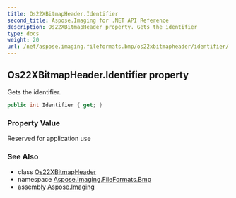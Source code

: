 ```yaml
---
title: Os22XBitmapHeader.Identifier
second_title: Aspose.Imaging for .NET API Reference
description: Os22XBitmapHeader property. Gets the identifier
type: docs
weight: 20
url: /net/aspose.imaging.fileformats.bmp/os22xbitmapheader/identifier/
---
```

## Os22XBitmapHeader.Identifier property

Gets the identifier.

```csharp
public int Identifier { get; }
```

### Property Value

Reserved for application use

### See Also

* class [Os22XBitmapHeader](../)
* namespace [Aspose.Imaging.FileFormats.Bmp](../../os22xbitmapheader/)
* assembly [Aspose.Imaging](../../../)


